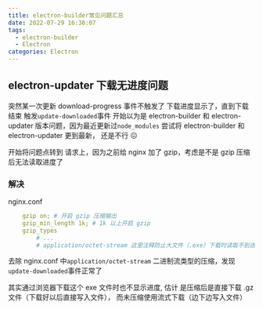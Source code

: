 ```yaml
---
title: electron-builder常见问题汇总
date: 2022-07-29 16:38:07
tags:
  - electron-builder
  - Electron
categories: Electron
---
```


## electron-updater 下载无进度问题

突然某一次更新 download-progress 事件不触发了
下载进度显示了，直到下载结束 触发`update-downloaded`事件
开始以为是 electron-builder 和 electron-updater 版本问题，因为最近更新过`node_modules`
尝试将 electron-builder 和 electron-updater 更到最新， 还是不行 😖

开始将问题点转到 请求上，因为之前给 nginx 加了 gzip，考虑是不是 gzip 压缩后无法读取进度了

### 解决

nginx.conf

```yml
    gzip on; # 开启 gzip 压缩输出 
    gzip_min_length 1k; # 1k 以上开启 gzip
    gzip_types
        # ...
        # application/octet-stream 这里注释防止大文件（.exe）下载时读取不到进度
```

去除 nginx.conf 中`application/octet-stream` 二进制流类型的压缩，发现`update-downloaded`事件正常了

其实通过浏览器下载这个 exe 文件时也不显示进度, 估计 是压缩后是直接下载 .gz 文件（下载好以后直接写入文件）， 而未压缩使用流式下载（边下边写入文件）
